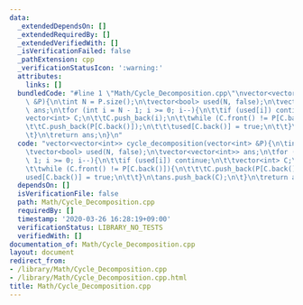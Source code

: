 ```yaml
---
data:
  _extendedDependsOn: []
  _extendedRequiredBy: []
  _extendedVerifiedWith: []
  _isVerificationFailed: false
  _pathExtension: cpp
  _verificationStatusIcon: ':warning:'
  attributes:
    links: []
  bundledCode: "#line 1 \"Math/Cycle_Decomposition.cpp\"\nvector<vector<int>> cycle_decomposition(vector<int>\
    \ &P){\n\tint N = P.size();\n\tvector<bool> used(N, false);\n\tvector<vector<int>>\
    \ ans;\n\tfor (int i = N - 1; i >= 0; i--){\n\t\tif (used[i]) continue;\n\t\t\
    vector<int> C;\n\t\tC.push_back(i);\n\t\twhile (C.front() != P[C.back()]){\n\t\
    \t\tC.push_back(P[C.back()]);\n\t\t\tused[C.back()] = true;\n\t\t}\n\tans.push_back(C);\n\
    \t}\n\treturn ans;\n}\n"
  code: "vector<vector<int>> cycle_decomposition(vector<int> &P){\n\tint N = P.size();\n\
    \tvector<bool> used(N, false);\n\tvector<vector<int>> ans;\n\tfor (int i = N -\
    \ 1; i >= 0; i--){\n\t\tif (used[i]) continue;\n\t\tvector<int> C;\n\t\tC.push_back(i);\n\
    \t\twhile (C.front() != P[C.back()]){\n\t\t\tC.push_back(P[C.back()]);\n\t\t\t\
    used[C.back()] = true;\n\t\t}\n\tans.push_back(C);\n\t}\n\treturn ans;\n}\n"
  dependsOn: []
  isVerificationFile: false
  path: Math/Cycle_Decomposition.cpp
  requiredBy: []
  timestamp: '2020-03-26 16:28:19+09:00'
  verificationStatus: LIBRARY_NO_TESTS
  verifiedWith: []
documentation_of: Math/Cycle_Decomposition.cpp
layout: document
redirect_from:
- /library/Math/Cycle_Decomposition.cpp
- /library/Math/Cycle_Decomposition.cpp.html
title: Math/Cycle_Decomposition.cpp
---
```

